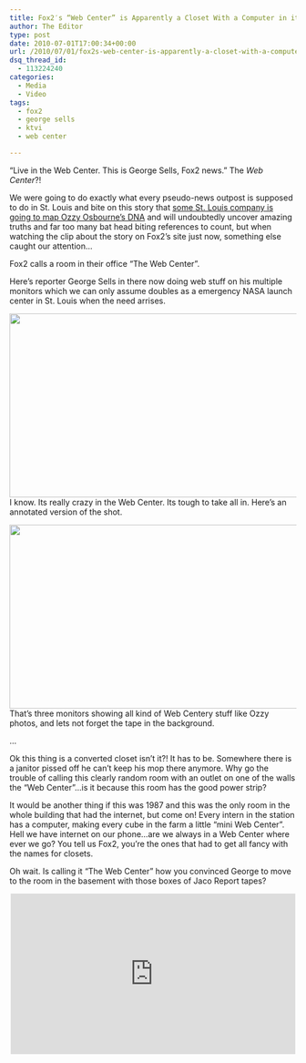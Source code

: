 ```yaml
---
title: Fox2′s “Web Center” is Apparently a Closet With a Computer in it
author: The Editor
type: post
date: 2010-07-01T17:00:34+00:00
url: /2010/07/01/fox2s-web-center-is-apparently-a-closet-with-a-computer-in-it/
dsq_thread_id:
  - 113224240
categories:
  - Media
  - Video
tags:
  - fox2
  - george sells
  - ktvi
  - web center

---
```

&#8220;Live in the Web Center. This is George Sells, Fox2 news.&#8221; The _Web Center_?!

We were going to do exactly what every pseudo-news outpost is supposed to do in St. Louis and bite on this story that <a href="http://www.fox2now.com/news/ktvi-ozzy-osbourne-dna-cofactor-st-louis-063010,0,2498624.story" target="_blank">some St. Louis company is going to map Ozzy Osbourne&#8217;s DNA</a> and will undoubtedly uncover amazing truths and far too many bat head biting references to count, but when watching the clip about the story on Fox2&#8217;s site just now, something else caught our attention&#8230;

Fox2 calls a room in their office &#8220;The Web Center&#8221;.

Here&#8217;s reporter George Sells in there now doing web stuff on his multiple monitors which we can only assume doubles as a emergency NASA launch center in St. Louis when the need arrises.

<a href="http://punchingkitty.com/2010/07/01/fox2s-web-center-is-apparently-a-closet-with-a-computer-in-it/george_in_the_webcenter/" rel="attachment wp-att-5261"><img class="aligncenter size-full wp-image-5261" title="george_in_the_webcenter" src="http://media.punchingkitty.com/wordpress/2010/06/george_in_the_webcenter.jpg" alt="" width="597" height="323" /></a>I know. Its really crazy in the Web Center. Its tough to take all in. Here&#8217;s an annotated version of the shot.

<a href="http://punchingkitty.com/2010/07/01/fox2s-web-center-is-apparently-a-closet-with-a-computer-in-it/george_in_the_webcenter_annotated/" rel="attachment wp-att-5262"><img class="aligncenter size-full wp-image-5262" title="george_in_the_webcenter_annotated" src="http://media.punchingkitty.com/wordpress/2010/06/george_in_the_webcenter_annotated.jpg" alt="" width="597" height="323" /></a>That&#8217;s three monitors showing all kind of Web Centery stuff like Ozzy photos, and lets not forget the tape in the background.

&#8230;

Ok this thing is a converted closet isn&#8217;t it?! It has to be. Somewhere there is a janitor pissed off he can&#8217;t keep his mop there anymore. Why go the trouble of calling this clearly random room with an outlet on one of the walls the &#8220;Web Center&#8221;&#8230;is it because this room has the good power strip?

It would be another thing if this was 1987 and this was the only room in the whole building that had the internet, but come on! Every intern in the station has a computer, making every cube in the farm a little &#8220;mini Web Center&#8221;. Hell we have internet on our phone&#8230;are we always in a Web Center where ever we go? You tell us Fox2, you&#8217;re the ones that had to get all fancy with the names for closets.

Oh wait. Is calling it &#8220;The Web Center&#8221; how you convinced George to move to the room in the basement with those boxes of Jaco Report tapes?

<span class="embed-youtube" style="text-align:center; display: block;"><iframe class='youtube-player' type='text/html' width='500' height='282' src='http://www.youtube.com/embed/aOEHc4N-Svk?version=3&#038;rel=1&#038;fs=1&#038;autohide=2&#038;showsearch=0&#038;showinfo=1&#038;iv_load_policy=1&#038;wmode=transparent' allowfullscreen='true' style='border:0;'></iframe></span>
  
<!-- 22f7ebe1f97941e696de40353a368b46 -->